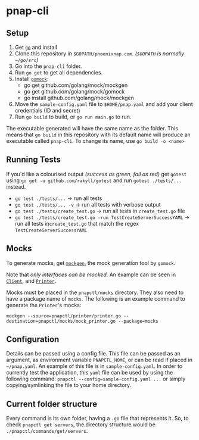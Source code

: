 # pnap-cli

## Setup

1. Get [`go`](https://golang.org/) and install
2. Clone this repository in `$GOPATH/phoenixnap.com`. *(`$GOPATH` is normally `~/go/src`)*
3. Go into the `pnap-cli` folder.
4. Run `go get` to get all dependencies.
5. Install [`gomock`](https://github.com/golang/mock):
    - go get github.com/golang/mock/mockgen
    - go get github.com/golang/mock/gomock
    - go install github.com/golang/mock/mockgen
6. Move the `sample-config.yaml` file to `$HOME/pnap.yaml` and add your client credentials (ID and secret)
7. Run `go build` to build, or `go run main.go` to run.

The executable generated will have the same name as the folder. This means that `go build` in this repository with its default name will produce an executable called `pnap-cli`. To change its name, use `go build -o <name>`

## Running Tests

If you'd like a colourised output *(success as green, fail as red)* get `gotest` using `go get -u github.com/rakyll/gotest` and run `gotest ./tests/...` instead.

* `go test ./tests/...` -> run all tests
* `go test ./tests/... -v` -> run all tests with verbose output
* `go test ./tests/create_test.go` -> run all tests in `create_test.go` file
* `go test ./tests/create_test.go -run TestCreateServerSuccessYAML` -> run all tests in`create_test.go` that match the regex `TestCreateServerSuccessYAML`


## Mocks

To generate mocks, get [`mockgen`](https://github.com/golang/mock), the mock generation tool by `gomock`.

Note that *only interfaces can be mocked.* An example can be seen in [`Client`](./pnapctl/client/client.go), and [`Printer`](./pnapctl/printer/printer.go).

Mocks must be placed in the `pnapctl/mocks` directory. They also need to have a package name of `mocks`. The following is an example command to generate the `Printer`'s mocks:

`mockgen --source=pnapctl/printer/printer.go --destination=pnapctl/mocks/mock_printer.go --package=mocks`

## Configuration
Details can be passed using a config file. This file can be passed as an argument, as environment variable `PNAPCTL_HOME`, or can be read if placed in `~/pnap.yaml`. An example of this file is in `sample-config.yaml`. In order to currently test the application, this `yaml` file can be used by using the following command: `pnapctl --config=sample-config.yaml ...` or simply copying/symlinking the file to your home directory.

## Current folder structure

Every command is its own folder, having a `.go` file that represents it. So, to check `pnapctl get servers`, the directory structure would be `./pnapctl/commands/get/servers`.


